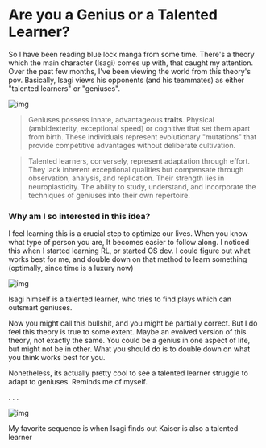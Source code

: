# Are you a Genius or a Talented Learner?

So I have been reading blue lock manga from some time. There's a theory which the main character (Isagi) comes up with, that caught my attention. Over the past few months, I've been viewing the world from this theory's pov. Basically, Isagi views his opponents (and his teammates) as either "talented learners" or "geniuses".

![img](./articleimages/isagi.png)

>Geniuses possess innate, advantageous **traits**. Physical (ambidexterity, exceptional speed) or cognitive that set them apart from birth. These individuals represent evolutionary "mutations" that provide competitive advantages without deliberate cultivation.

>Talented learners, conversely, represent adaptation through effort. They lack inherent exceptional qualities but compensate through observation, analysis, and replication. Their strength lies in neuroplasticity. The ability to study, understand, and incorporate the techniques of geniuses into their own repertoire.

### Why am I so interested in this idea?
I feel learning this is a crucial step to optimize our lives. When you know what type of person you are, It becomes easier to follow along. I noticed this when I started learning RL, or started OS dev. I could figure out what works best for me, and double down on that method to learn something (optimally, since time is a luxury now)

![img](./articleimages/isagi2.png)

Isagi himself is a talented learner, who tries to find plays which can outsmart geniuses.

Now you might call this bullshit, and you might be partially correct. But I do feel this theory is true to some extent. Maybe an evolved version of this theory, not exactly the same. 
You could be a genius in one aspect of life, but might not be in other. What you should do is to double down on what you think works best for you.

Nonetheless, its actually pretty cool to see a talented learner struggle to adapt to geniuses. Reminds me of myself.

.
.
.



![img](./articleimages/kaiser.png)

My favorite sequence is when Isagi finds out Kaiser is also a talented learner
